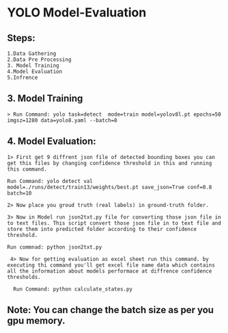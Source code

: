 # YOLO Model-Evaluation

## Steps:

    1.Data Gathering
    2.Data Pre Processing
    3. Model Training
    4.Model Evaluation
    5.Infrence

## 3. Model Training

    > Run Command: yolo task=detect  mode=train model=yolov8l.pt epochs=50 imgsz=1280 data=yolo8.yaml --batch=8

## 4. Model Evaluation:

    1> First get 9 diffrent json file of detected bounding boxes you can get this files by changing confidence threshold in this and running this command.

    Run Command: yolo detect val model=./runs/detect/train13/weights/best.pt save_json=True conf=0.8 batch=10

    2> Now place you groud truth (real labels) in ground-truth folder.
    
    3> Now in Model run json2txt.py file for converting those json file in to text files. This script convert those json file in to text file and store them into predicted folder according to their confidence threshold.

    Run commnad: python json2txt.py 

     4> Now for getting evaluation as excel sheet run this command. by executing thi command you'll get excel file name data which contains all the information about models performace at diffrence confidence thresholds.

      Run Command: python calculate_states.py


## Note: You can change the batch size as per you gpu memory.
